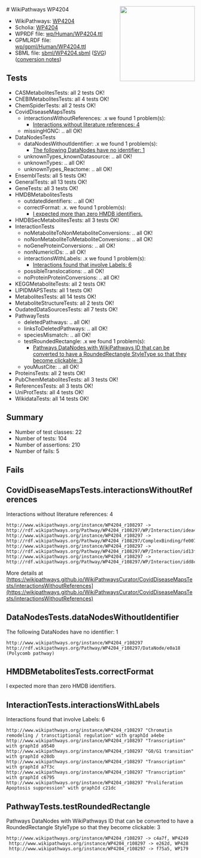 <img style="float: right; width: 200px" src="../logo.png" />
# WikiPathways WP4204

* WikiPathways: [WP4204](https://identifiers.org/wikipathways:WP4204)
* Scholia: [WP4204](https://scholia.toolforge.org/wikipathways/WP4204)
* WPRDF file: [wp/Human/WP4204.ttl](../wp/Human/WP4204.ttl)
* GPMLRDF file: [wp/gpml/Human/WP4204.ttl](../wp/gpml/Human/WP4204.ttl)
* SBML file: [sbml/WP4204.sbml](../sbml/WP4204.sbml) ([SVG](../sbml/WP4204.svg)) ([conversion notes](../sbml/WP4204.txt))

## Tests
* CASMetabolitesTests: all 2 tests OK!
* ChEBIMetabolitesTests: all 4 tests OK!
* ChemSpiderTests: all 2 tests OK!
* CovidDiseaseMapsTests
    * interactionsWithoutReferences: .x we found 1 problem(s):
        * [Interactions without literature references: 4](#2e295932)
    * missingHGNC: .. all OK!
* DataNodesTests
    * dataNodesWithoutIdentifier: .x we found 1 problem(s):
        * [The following DataNodes have no identifier: 1](#d2d32fa0)
    * unknownTypes_knownDatasource: .. all OK!
    * unknownTypes: .. all OK!
    * unknownTypes_Reactome: .. all OK!
* EnsemblTests: all 5 tests OK!
* GeneralTests: all 13 tests OK!
* GeneTests: all 3 tests OK!
* HMDBMetabolitesTests
    * outdatedIdentifiers: .. all OK!
    * correctFormat: .x. we found 1 problem(s):
        * [I expected more than zero HMDB identifiers.](#ad154c1e)
* HMDBSecMetabolitesTests: all 3 tests OK!
* InteractionTests
    * noMetaboliteToNonMetaboliteConversions: .. all OK!
    * noNonMetaboliteToMetaboliteConversions: .. all OK!
    * noGeneProteinConversions: .. all OK!
    * nonNumericIDs: .. all OK!
    * interactionsWithLabels: .x we found 1 problem(s):
        * [Interactions found that involve Labels: 6](#630d267d)
    * possibleTranslocations: .. all OK!
    * noProteinProteinConversions: .. all OK!
* KEGGMetaboliteTests: all 2 tests OK!
* LIPIDMAPSTests: all 1 tests OK!
* MetabolitesTests: all 14 tests OK!
* MetaboliteStructureTests: all 2 tests OK!
* OudatedDataSourcesTests: all 7 tests OK!
* PathwayTests
    * deletedPathways: .. all OK!
    * linksToDeletedPathways: .. all OK!
    * speciesMismatch: .. all OK!
    * testRoundedRectangle: .x we found 1 problem(s):
        * [Pathways DataNodes with WikiPathways ID that can be converted to have a RoundedRectangle StyleType so that they become clickable: 3](#9fbad3cd)
    * youMustCite: .. all OK!
* ProteinsTests: all 2 tests OK!
* PubChemMetabolitesTests: all 3 tests OK!
* ReferencesTests: all 3 tests OK!
* UniProtTests: all 4 tests OK!
* WikidataTests: all 14 tests OK!


## Summary

* Number of test classes: 22
* Number of tests: 104
* Number of assertions: 210
* Number of fails: 5

## Fails

<a name="2e295932" />

## CovidDiseaseMapsTests.interactionsWithoutReferences

Interactions without literature references: 4
```
http://www.wikipathways.org/instance/WP4204_r108297 -> http://rdf.wikipathways.org/Pathway/WP4204_r108297/WP/Interaction/idea47b908
http://www.wikipathways.org/instance/WP4204_r108297 -> http://rdf.wikipathways.org/Pathway/WP4204_r108297/ComplexBinding/fe007
http://www.wikipathways.org/instance/WP4204_r108297 -> http://rdf.wikipathways.org/Pathway/WP4204_r108297/WP/Interaction/id13f2fe27
http://www.wikipathways.org/instance/WP4204_r108297 -> http://rdf.wikipathways.org/Pathway/WP4204_r108297/WP/Interaction/idd8c2a240
```

More details at [https://wikipathways.github.io/WikiPathwaysCurator/CovidDiseaseMapsTests/interactionsWithoutReferences](https://wikipathways.github.io/WikiPathwaysCurator/CovidDiseaseMapsTests/interactionsWithoutReferences)

<a name="d2d32fa0" />

## DataNodesTests.dataNodesWithoutIdentifier

The following DataNodes have no identifier: 1
```
http://www.wikipathways.org/instance/WP4204_r108297 http://rdf.wikipathways.org/Pathway/WP4204_r108297/DataNode/e0a18 (Polycomb pathway)
```

<a name="ad154c1e" />

## HMDBMetabolitesTests.correctFormat

I expected more than zero HMDB identifiers.
<a name="630d267d" />

## InteractionTests.interactionsWithLabels

Interactions found that involve Labels: 6
```
http://www.wikipathways.org/instance/WP4204_r108297 "Chromatin remodeling / transctiptional regulation" with graphId a4ebe
http://www.wikipathways.org/instance/WP4204_r108297 "Transcription" with graphId a9540
http://www.wikipathways.org/instance/WP4204_r108297 "G0/G1 transition" with graphId e28db
http://www.wikipathways.org/instance/WP4204_r108297 "Transcription" with graphId a7f3c
http://www.wikipathways.org/instance/WP4204_r108297 "Transcription" with graphId c6795
http://www.wikipathways.org/instance/WP4204_r108297 "Proliferation
Apoptosis suppression" with graphId c21dc
```

<a name="9fbad3cd" />

## PathwayTests.testRoundedRectangle

Pathways DataNodes with WikiPathways ID that can be converted to have a RoundedRectangle StyleType so that they become clickable: 3
```
http://www.wikipathways.org/instance/WP4204_r108297 -> c4a7f, WP4249
 http://www.wikipathways.org/instance/WP4204_r108297 -> e262d, WP428
 http://www.wikipathways.org/instance/WP4204_r108297 -> f75a5, WP179
 ```


